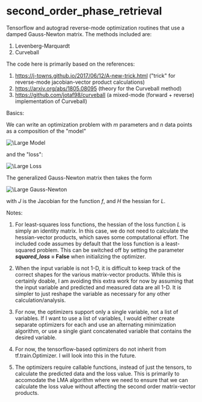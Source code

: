# second_order_phase_retrieval

Tensorflow and autograd reverse-mode optimization routines  that use a damped Gauss-Newton matrix. The methods included are:

1) Levenberg-Marquardt
2) Curveball

The code here is primarily based on the references: 

1) https://j-towns.github.io/2017/06/12/A-new-trick.html ("trick" for reverse-mode jacobian-vector product calculations)
2) https://arxiv.org/abs/1805.08095 (theory for the Curveball method)
3) https://github.com/jotaf98/curveball (a mixed-mode (forward + reverse) implementation of Curveball)

Basics:

We can write an optimization problem with *m* parameters and *n* data points as a composition of the "model"

<img src="https://latex.codecogs.com/svg.latex?\Large&space;f:\mathbb{R}^m\rightarrow\mathbb{R}^n" title="\Large Model" />

and the "loss":

<img src="https://latex.codecogs.com/svg.latex?\Large&space;L:\mathbb{R}^n\rightarrow\mathbb{R}." title="\Large Loss" />

The generalized Gauss-Newton matrix then takes the form  

<img src="https://latex.codecogs.com/svg.latex?\Large&space;G=J^T_f\cdot{H}_L\cdot{J}_f" title="\Large Gauss-Newton" />

with *J* is the Jacobian for the function *f*, and *H* the hessian for *L*. 

Notes:

1. For least-squares loss functions, the hessian of the loss function *L* is simply an identity matrix. In this case, we do not need to calculate the hessian-vector products, which saves some computational effort. The included code assumes by default  that the loss function is a least-squared problem. This can be switched off by setting the parameter **_squared_loss_ = False** when initializing the optimizer.

2. When the input variable is not 1-D, it is difficult to keep track of the correct shapes for the various matrix-vector products. While this is certainly doable, I am avoiding this extra work for now by assuming that the input variable and predicted and measured data are all 1-D. It is simpler to just reshape the variable as necessary for any other calculation/analysis.

3. For now, the optimizers support only a single variable, not a list of variables. If I want to use a list of variables, I would either create separate optimizers for each and use an alternating minimization algorithm, or use a single giant concatenated variable that contains the desired variable.

4. For now, the tensorflow-based optimizers do not inherit from tf.train.Optimizer. I will look into this in the future.

5. The optimizers require callable functions, instead of just the tensors, to calculate the predicted data and the loss value. This is primarily to accomodate the LMA algorithm where we need to ensure that we can calculate the loss value without affecting the second order matrix-vector products.
